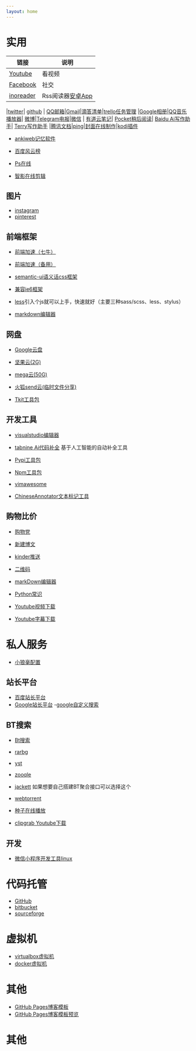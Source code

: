 ```yaml
---
layout: home
---
```


<!--https://github.com/napoler/Tindex/blob/master/index.md-->


# 实用

| 链接  |   说明|
| ------------ | ------------ |
| [Youtube](https://www.youtube.com/)|看视频|
| [Facebook](https://www.facebook.com/)| 社交|
| [inoreader](https://www.innoreader.com/)| Rss阅读器[安卓App](https://play.google.com/store/apps/details?id=com.seazon.feedme)|


|[twitter](https://www.twitter.com/)| [github](https://github.com/)
| [QQ邮箱](http://mail.qq.com/)|[Gmail](https://mail.google.com/mail/)|[滴答清单](https://dida365.com/webapp/)|[trello任务管理](https://trello.com/)
|[Google相册](https://photos.google.com/?tab=wq&pageId=none)|[QQ音乐播放器](https://y.qq.com/portal/player.html)| [微博](https://weibo.com/)|[Telegram电报](https://web.telegram.org/)|[微信](https://wx.qq.com/)
| [有道云笔记](https://note.youdao.com/web/#/file/recent)| [Pocket稍后阅读](http://getpocket.com/?src=chs)| [Baidu Ai写作助手](https://ai.baidu.com/creation/external/projectlist)| [Terry写作助手](http://127.0.0.1:5000/edit)
|[腾讯文档](http://doc.qq.com/)|[ping](http://ping.chinaz.com/)|[封面在线制作](https://www.canva.cn/)|[kodi插件](https://kodiapps.com/addons-chart)

- [ankiweb记忆软件](https://ankiweb.net/about)


- [百度风云榜](http://top.baidu.com/buzz?b=24&fr=topindex)

- [Ps在线](https://www.uupoop.com/)
- [智影在线剪辑](https://zenvideo.cn/#/)


## 图片

- [instagram](https://instagram.com)
- [pinterest](https://www.pinterest.com/)


## 前端框架


- [前端加速（七牛）](http://7.maomihezi.com/speed/)
- [前端加速（备用）](/speed/)
- [semantic-ui语义话css框架](https://semantic-ui.com/)
- [兼容ie6框架](https://github.com/jslegers/cascadeframework)
- [less](http://lesscss.org/)引入个js就可以上手，快速就好（主要三种sass/scss、less、stylus）

- [markdown编辑器](https://github.com/pandao/editor.md)

 

## 网盘
- [Google云盘](https://drive.google.com/drive/my-drive)
- [坚果云(2G)](https://www.jianguoyun.com/#/)
- [mega云(50G)](https://mega.nz/)
- [火狐send云(临时文件分享)](https://send.firefox.com/)

- [Tkit工具包](https://github.com/topics/tkit)


## 开发工具

- [visualstudio编辑器](https://code.visualstudio.com/) 
- [tabnine Ai代码补全](https://tabnine.com/) 基于人工智能的自动补全工具
- [Pypi工具包](https://pypi.org/)
- [Npm工具包](https://www.npmjs.com/)
- [vimawesome](https://vimawesome.com/)


- [ChineseAnnotator文本标记工具](https://github.com/t-web/ChineseAnnotator)





## 购物比价
- [购物党](https://www.gwdang.com/)


- [新建博文](https://www.blogger.com/blogger.g?blogID=4025507024411177074#editor/src=sidebar)



- [kinder推送](https://terry-kindle.appspot.com/login)
- [二维码](https://cli.im/)
- [markDown编辑器](https://stackedit.io/app#)

- [Python常识](http://python.terrychan.org/)



- [Youtube视频下载](https://www.ioyoutube.com/)
- [Youtube字幕下载](https://savesubs.com/)

# 私人服务


- [小狼毫配置](https://github.com/napoler/Terry_rime)

## 站长平台

- [百度站长平台](https://ziyuan.baidu.com/)
- [Google站长平台](https://search.google.com/search-console)
-[google自定义搜索](https://cse.google.com)

## BT搜索
- [Bt搜索](https://cse.google.com/cse?cx=007397120899702103013:aupqnbqvsto#gsc.tab=0)
- [rarbg](https://rarbg.is/)
- [yst](https://yst.am/)
- [zooqle](https://zooqle.com/)
- [jackett](https://github.com/Jackett/Jackett) 如果想要自己搭建BT聚合接口可以选择这个

- [webtorrent](https://webtorrent.io/desktop/)
- [种子在线播放](https://instant.io/)

- [clipgrab Youtube下载](https://clipgrab.de/update/en)
## 开发

- [微信小程序开发工具linux](https://github.com/cytle/wechat_web_devtools)

# 代码托管

- [GitHub](https://github.com/)
- [bitbucket](https://bitbucket.org/)
- [sourceforge](https://sourceforge.net/)

# 虚拟机
- [virtualbox虚拟机](https://www.virtualbox.org/)
- [docker虚拟机](https://www.docker.com/)
# 其他

- [GitHub Pages博客模板](https://github.com/napoler/terry-jekyll-theme-prologue)
- [GitHub Pages博客模板预览](https://www.terrychan.org/terry-jekyll-theme-prologue/)

# 其他
